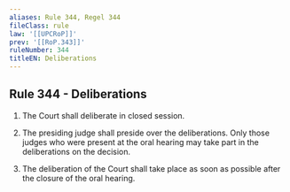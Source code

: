 ```yaml
---
aliases: Rule 344, Regel 344
fileClass: rule
law: '[[UPCRoP]]'
prev: '[[RoP.343]]'
ruleNumber: 344
titleEN: Deliberations
---
```


## Rule 344 - Deliberations

1. The Court shall deliberate in closed session.  

2. The presiding judge shall preside over the deliberations. Only those judges who  were present at the oral hearing may take part in the deliberations on the decision.  

3. The deliberation of the Court shall take place as soon as possible after the closure of the oral hearing.